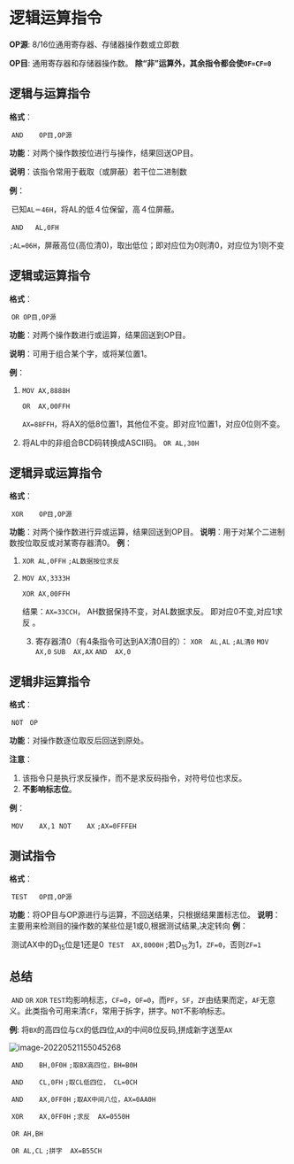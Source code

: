 # 逻辑运算指令

**OP源**:  8/16位通用寄存器、存储器操作数或立即数    

**OP目**:  通用寄存器和存储器操作数。
**除“非”运算外，其余指令都会使`OF=CF=0`**

## 逻辑与运算指令

**格式**：

​	`AND	OP目,OP源`

**功能**：对两个操作数按位进行与操作，结果回送OP目。 

**说明**：该指令常用于截取（或屏蔽）若干位二进制数

**例**：

​	已知`AL＝46H`，将AL的低４位保留，高４位屏蔽。    

​        `AND	AL,0FH`

​	`;AL=06H`，屏蔽高位(高位清0)，取出低位；即对应位为0则清0，对应位为1则不变  

## 逻辑或运算指令

**格式**：

​	`OR	OP目,OP源`

**功能**：对两个操作数进行或运算，结果回送到OP目。

**说明**：可用于组合某个字，或将某位置1。

**例**：

1. `MOV	AX,8888H`

   `OR	AX,00FFH`  

   `AX=88FFH`，将AX的低8位置1，其他位不变。即对应1位置1，对应0位则不变。

2. 将AL中的非组合BCD码转换成ASCⅡ码。
    `OR	AL,30H`

## 逻辑异或运算指令

**格式**：

​	`XOR	OP目,OP源`

**功能**：对两个操作数进行异或运算，结果回送到OP目。
**说明**：用于对某个二进制数按位取反或对某寄存器清0。
**例**： 

1. `XOR	AL,0FFH`	`;AL数据按位求反`	

2. `MOV	AX,3333H`

   `XOR	AX,00FFH` 

   结果：`AX=33CCH`， AH数据保持不变，对AL数据求反。
                      即对应0不变,对应1求反  。       

   3. 寄存器清0（有4条指令可达到AX清0目的）：
      `XOR	AL,AL`	`;AL清0`
      `MOV	AX,0`
      `SUB	AX,AX`
      `AND	AX,0`                                         

## 逻辑非运算指令

**格式**：

​	`NOT　OP`

**功能**：对操作数逐位取反后回送到原处。

**注意**：

1. 该指令只是执行求反操作，而不是求反码指令，对符号位也求反。
2. **不影响标志位**。

**例**： 

​	`MOV	AX,1`
​	`NOT	AX`	`;AX=0FFFEH`


## 测试指令

**格式**：

​	`TEST	OP目,OP源`

**功能**：将OP目与OP源进行与运算，不回送结果，只根据结果置标志位。
**说明**：主要用来检测目的操作数的某些位是1或0,根据测试结果,决定转向
**例**：

​	测试AX中的D<sub>15</sub>位是1还是0
​    `TEST	AX,8000H`	;若D<sub>15</sub>为1，`ZF=0`，否则`ZF=1`

## 总结

​	`AND`  `OR`   `XOR`  `TEST`均影响标志，`CF=0`，`OF=0`，而`PF`，`SF`，`ZF`由结果而定，`AF`无意义。此类指令可用来清`CF`，常用于拆字，拼字。
​	`NOT`不影响标志。

**例**:   将`BX`的高四位与`CX`的低四位,`AX`的中间8位反码,拼成新字送至`AX`

![image-20220521155045268](https://cdn.jsdelivr.net/gh/letengzz/Two-C@main/img/PM/Fourth/202205261949075.png)

​	`AND	BH,0F0H`	`;取BX高四位，BH=B0H`

​	`AND	CL,0FH`	`;取CL低四位， CL=0CH`

​	`AND	AX,0FF0H`	`;取AX中间八位，AX=0AA0H`

​	`XOR	AX,0FF0H`	`;求反  AX=0550H`

​	`OR	AH,BH` 

​	`OR	AL,CL`	`;拼字  AX=B55CH`	